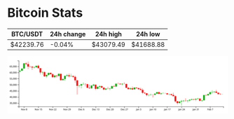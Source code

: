 # Bitcoin Stats

BTC/USDT|24h change|24h high|24h low|
|---|---|---|---|
|$42239.76|-0.04%|$43079.49|$41688.88|

<img src="./chart.svg">
